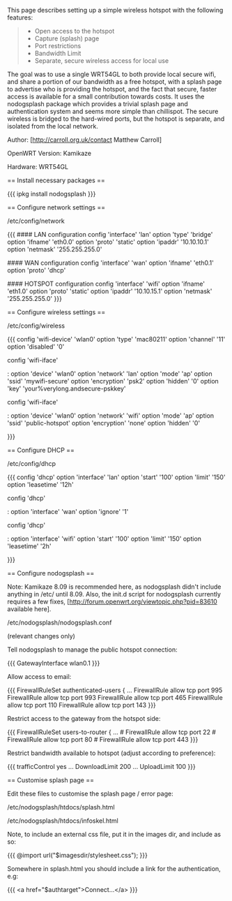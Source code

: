 This page describes setting up a simple wireless hotspot with the
following features:

> -   Open access to the hotspot
> -   Capture (splash) page
> -   Port restrictions
> -   Bandwidth Limit
> -   Separate, secure wireless access for local use

The goal was to use a single WRT54GL to both provide local secure wifi,
and share a portion of our bandwidth as a free hotspot, with a splash
page to advertise who is providing the hotspot, and the fact that
secure, faster access is available for a small contribution towards
costs. It uses the nodogsplash package which provides a trivial splash
page and authentication system and seems more simple than chillispot.
The secure wireless is bridged to the hard-wired ports, but the hotspot
is separate, and isolated from the local network.

Author: \[<http://carroll.org.uk/contact> Matthew Carroll\]

OpenWRT Version: Kamikaze

Hardware: WRT54GL

== Install necessary packages ==

{{{ ipkg install nodogsplash }}}

== Configure network settings ==

/etc/config/network

{{{ \#\#\#\# LAN configuration config 'interface' 'lan' option 'type'
'bridge' option 'ifname' 'eth0.0' option 'proto' 'static' option
'ipaddr' '10.10.10.1' option 'netmask' '255.255.255.0'

\#\#\#\# WAN configuration config 'interface' 'wan' option 'ifname'
'eth0.1' option 'proto' 'dhcp'

\#\#\#\# HOTSPOT configuration config 'interface' 'wifi' option 'ifname'
'eth1.0' option 'proto' 'static' option 'ipaddr' '10.10.15.1' option
'netmask' '255.255.255.0' }}}

== Configure wireless settings ==

/etc/config/wireless

{{{ config 'wifi-device' 'wlan0' option 'type' 'mac80211' option
'channel' '11' option 'disabled' '0'

config 'wifi-iface'

:   option 'device' 'wlan0' option 'network' 'lan' option 'mode' 'ap'
    option 'ssid' 'mywifi-secure' option 'encryption' 'psk2' option
    'hidden' '0' option 'key' 'your%verylong.andsecure-pskkey'

config 'wifi-iface'

:   option 'device' 'wlan0' option 'network' 'wifi' option 'mode' 'ap'
    option 'ssid' 'public-hotspot' option 'encryption' 'none' option
    'hidden' '0'

}}}

== Configure DHCP ==

/etc/config/dhcp

{{{ config 'dhcp' option 'interface' 'lan' option 'start' '100' option
'limit' '150' option 'leasetime' '12h'

config 'dhcp'

:   option 'interface' 'wan' option 'ignore' '1'

config 'dhcp'

:   option 'interface' 'wifi' option 'start' '100' option 'limit' '150'
    option 'leasetime' '2h'

}}}

== Configure nodogsplash ==

Note: Kamikaze 8.09 is recommended here, as nodogsplash didn't include
anything in /etc/ until 8.09. Also, the init.d script for nodogsplash
currently requires a few fixes,
\[<http://forum.openwrt.org/viewtopic.php?pid=83610> available here\].

/etc/nodogsplash/nodogsplash.conf

(relevant changes only)

Tell nodogsplash to manage the public hotspot connection:

{{{ GatewayInterface wlan0.1 }}}

Allow access to email:

{{{ FirewallRuleSet authenticated-users { ... FirewallRule allow tcp
port 995 FirewallRule allow tcp port 993 FirewallRule allow tcp port 465
FirewallRule allow tcp port 110 FirewallRule allow tcp port 143 }}}

Restrict access to the gateway from the hotspot side:

{{{ FirewallRuleSet users-to-router { ... \# FirewallRule allow tcp port
22 \# FirewallRule allow tcp port 80 \# FirewallRule allow tcp port 443
}}}

Restrict bandwidth available to hotspot (adjust according to
preference):

{{{ trafficControl yes ... DownloadLimit 200 ... UploadLimit 100 }}}

== Customise splash page ==

Edit these files to customise the splash page / error page:

/etc/nodogsplash/htdocs/splash.html

/etc/nodogsplash/htdocs/infoskel.html

Note, to include an external css file, put it in the images dir, and
include as so:

{{{ @import url("\$imagesdir/stylesheet.css"); }}}

Somewhere in splash.html you should include a link for the
authentication, e.g:

{{{ &lt;a href="\$authtarget"&gt;Connect...&lt;/a&gt; }}}
